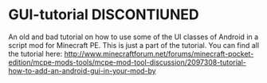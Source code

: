 GUI-tutorial DISCONTIUNED
============

An old and bad tutorial on how to use some of the UI classes of Android in a script mod for Minecraft PE.
This is just a part of the tutorial. You can find all the tutorial here: http://www.minecraftforum.net/forums/minecraft-pocket-edition/mcpe-mods-tools/mcpe-mod-tool-discussion/2097308-tutorial-how-to-add-an-android-gui-in-your-mod-by
